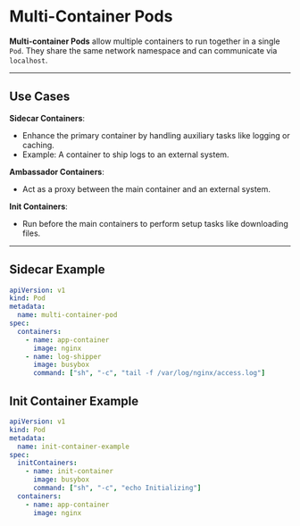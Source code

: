 # Multi-Container Pods

**Multi-container Pods** allow multiple containers to run together in a single `Pod`. They share the same network namespace and can communicate via `localhost`.

---

## Use Cases

**Sidecar Containers**:
   - Enhance the primary container by handling auxiliary tasks like logging or caching.
   - Example: A container to ship logs to an external system.

**Ambassador Containers**:
   - Act as a proxy between the main container and an external system.

**Init Containers**:
   - Run before the main containers to perform setup tasks like downloading files.

---

## Sidecar Example

```yaml
apiVersion: v1
kind: Pod
metadata:
  name: multi-container-pod
spec:
  containers:
    - name: app-container
      image: nginx
    - name: log-shipper
      image: busybox
      command: ["sh", "-c", "tail -f /var/log/nginx/access.log"]
```

## Init Container Example

```yaml
apiVersion: v1
kind: Pod
metadata:
  name: init-container-example
spec:
  initContainers:
    - name: init-container
      image: busybox
      command: ["sh", "-c", "echo Initializing"]
  containers:
    - name: app-container
      image: nginx
```